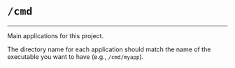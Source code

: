 # `/cmd`

---

Main applications for this project.

The directory name for each application should match the name of the executable you want to have (e.g., `/cmd/myapp`).


